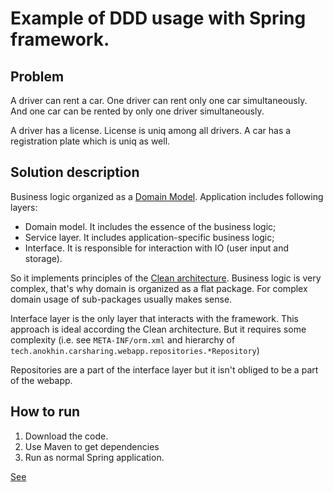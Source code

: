 # Example of DDD usage with Spring framework.

## Problem
A driver can rent a car. One driver can rent only one car simultaneously. And one car can be rented by only one driver simultaneously.

A driver has a license. License is uniq among all drivers.
A car has a registration plate which is uniq as well.

## Solution description
Business logic organized as a [Domain Model](https://martinfowler.com/eaaCatalog/domainModel.html).
Application includes following layers:
- Domain model. It includes the essence of the business logic;
- Service layer. It includes application-specific business logic;
- Interface. It is responsible for interaction with IO (user input and storage).

So it implements principles of the [Clean architecture](https://blog.cleancoder.com/uncle-bob/2012/08/13/the-clean-architecture.html).
Business logic is very complex, that's why domain is organized as a flat package. For complex domain usage of sub-packages usually makes sense.

Interface layer is the only layer that interacts with the framework. This approach is ideal according the Clean architecture.
But it requires some complexity (i.e. see `META-INF/orm.xml` and hierarchy of `tech.anokhin.carsharing.webapp.repositories.*Repository`)

Repositories are a part of the interface layer but it isn't obliged to be a part of the webapp.

## How to run
1. Download the code.
2. Use Maven to get dependencies
3. Run as normal Spring application.

[See](https://spring.io/guides/gs/serving-web-content/) 